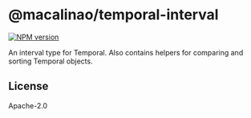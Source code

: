 # @macalinao/temporal-interval

<a href="https://www.npmjs.com/package/@macalinao/temporal-interval"><img alt="NPM version" src="https://img.shields.io/npm/v/@macalinao/temporal-interval.svg?style=for-the-badge&labelColor=000000"></a>

An interval type for Temporal. Also contains helpers for comparing and sorting Temporal objects.

## License

Apache-2.0
